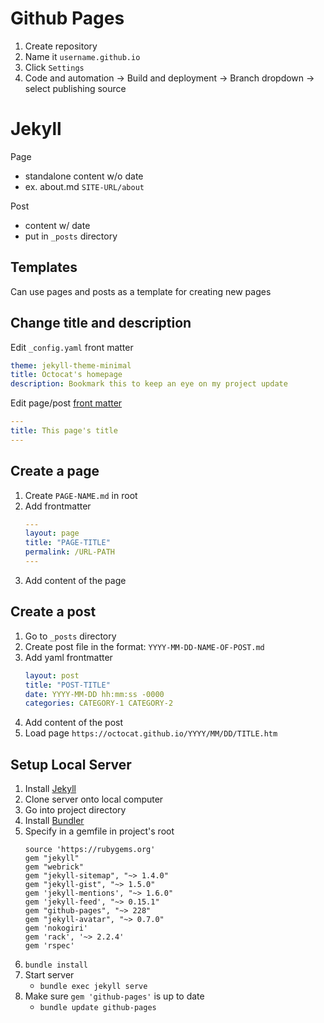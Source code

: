 # Github Pages

1. Create repository
2. Name it `username.github.io`
3. Click `Settings`
4. Code and automation -> Build and deployment -> Branch dropdown -> select publishing source

# Jekyll

Page
- standalone content w/o date
- ex. about.md `SITE-URL/about`

Post
- content w/ date
- put in `_posts` directory

## Templates

Can use pages and posts as a template for creating new pages

## Change title and description

Edit `_config.yaml` front matter
```yaml
theme: jekyll-theme-minimal
title: Octocat's homepage
description: Bookmark this to keep an eye on my project update
```

Edit page/post [front matter](https://jekyllrb.com/docs/front-matter/)
```yaml
---
title: This page's title
---
```

## Create a page

1. Create `PAGE-NAME.md` in root
2. Add frontmatter
    ```yaml
    ---
    layout: page
    title: "PAGE-TITLE"
    permalink: /URL-PATH
    ---
    ```
3. Add content of the page

## Create a post

1. Go to `_posts` directory
2. Create post file in the format: `YYYY-MM-DD-NAME-OF-POST.md`
3. Add yaml frontmatter
    ```yaml
    layout: post
    title: "POST-TITLE"
    date: YYYY-MM-DD hh:mm:ss -0000
    categories: CATEGORY-1 CATEGORY-2
    ```
4. Add content of the post
5. Load page `https://octocat.github.io/YYYY/MM/DD/TITLE.htm`

## Setup Local Server

1. Install [Jekyll](https://jekyllrb.com/docs/installation/)
2. Clone server onto local computer
3. Go into project directory
4. Install [Bundler](https://bundler.io/)
5. Specify in a gemfile in project's root
    ```terminal
    source 'https://rubygems.org'
    gem "jekyll"
    gem "webrick"
    gem "jekyll-sitemap", "~> 1.4.0"
    gem "jekyll-gist", "~> 1.5.0"
    gem 'jekyll-mentions', "~> 1.6.0"
    gem 'jekyll-feed', "~> 0.15.1"
    gem "github-pages", "~> 228"
    gem "jekyll-avatar", "~> 0.7.0"
    gem 'nokogiri'
    gem 'rack', '~> 2.2.4'
    gem 'rspec'
    ```
6. `bundle install`
7. Start server
   - `bundle exec jekyll serve`
8. Make sure `gem 'github-pages'` is up to date
   - `bundle update github-pages`
